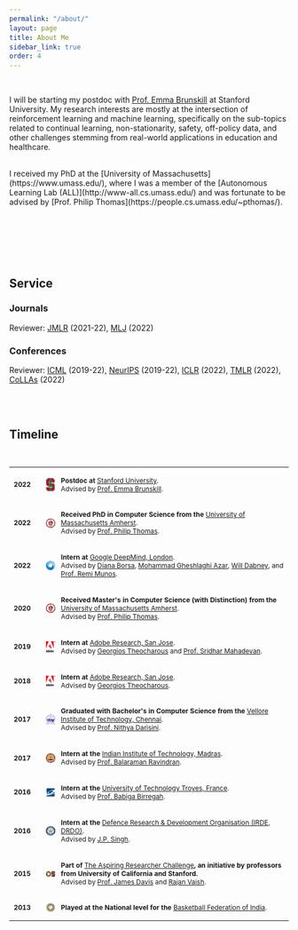 ```yaml
---
permalink: "/about/"
layout: page
title: About Me
sidebar_link: true
order: 4
---
```


<style>

table {
  margin-bottom: 1rem;
  width: 100%;
  font-size: 85%;
  border: 0px solid $border-color;
  border-collapse: collapse;
  border-spacing:0 50px; 
}

td,
th {
  padding: .25rem .5rem;
  border: 0px solid $border-color;
}

th {
  text-align: left;
}

tbody tr:nth-child(odd) td,
tbody tr:nth-child(odd) th {
  background-color: transparent;
}


</style>


<br>

I will be starting my postdoc with [Prof. Emma Brunskill](https://cs.stanford.edu/people/ebrun/) at Stanford University. My research interests are mostly at the intersection of reinforcement learning and machine learning, specifically on the sub-topics related to continual learning, non-stationarity, safety, off-policy data, and other challenges stemming from real-world applications in education and healthcare.

<br>
I received my PhD at the [University of Massachusetts](https://www.umass.edu/), where I was a member of the [Autonomous Learning Lab (ALL)](http://www-all.cs.umass.edu/) and was fortunate to be advised by [Prof. Philip Thomas](https://people.cs.umass.edu/~pthomas/).

<br><br>





<!---
<br>
I completed my B.Tech in Computer Science at [VIT University](http://chennai.vit.ac.in/) in 2017, where [Prof. Nithya Darisini](https://www.researchgate.net/scientific-contributions/2046556969_PS_Nithya_Darisini) was my mentor. I was also fortunate to spend most of my senior year at [IIT-Madras](https://www.iitm.ac.in) under the guidance of
[Prof. B. Ravindran](https://www.cse.iitm.ac.in/~ravi/). In my junior year, I had great learning experiences at the Indian [Defence Research and Development Organization(IRDE, DRDO)](https://www.drdo.gov.in/drdo/labs1/IRDE/English/indexnew.jsp?pg=homepage.jsp)
under Dr. J.P. Singh and later at the [University of Technology, Troyes, France](http://www.utt.fr/en/index.html) under [Prof. Babiga Birregah](https://scholar.google.com/citations?user=qHEWWZ8AAAAJ&hl=en).
During my sophomore days, I was introduced to machine learning research by
[Prof. James Davis](https://users.soe.ucsc.edu/~davis/) and [Rajan Vaish](http://www.rajanvaish.com) through [Aspiring Researcher Challenge](https://aspiringresearchers.soe.ucsc.edu/), a large-scale research initiative by professors from the University of California and Stanford.
Before that, I was a national level basketball player in India and used to play all day everyday.
-->

<br><br>

## Service

### Journals
Reviewer: [JMLR](https://www.jmlr.org/) (2021-22), [MLJ](https://www.springer.com/journal/10994) (2022)

### Conferences
Reviewer: [ICML](https://icml.cc/) (2019-22), [NeurIPS](https://nips.cc/) (2019-22), [ICLR](https://iclr.cc/) (2022), [TMLR](https://www.jmlr.org/tmlr/) (2022), [CoLLAs](https://lifelong-ml.cc/) (2022)  

<br><br>

## Timeline

<br>

<table width="100%" align="center" border="0" cellspacing="0" cellpadding="20">

   <tr>
    <td width="5%"  valign="middle"> <b>2022</b>
    </td>
     <td width="7%"  valign="middle">
            <img src="/images/aboutme/stanford.png" alt="stanford" style="vertical-align:middle; width: 80%; margin:0px 10px; border-radius:0%"/> 
     </td>
     <td valign="middle" width="80%">
          <p>
              <b>Postdoc at </b> <a href="https://www.cics.umass.edu/">Stanford University</a>.
              <br>
              Advised by <a href="https://cs.stanford.edu/people/ebrun/">Prof. Emma Brunskill</a>.
          </p>  
     </td>
   </tr>
  
   <tr>
    <td width="5%"  valign="middle"> <b>2022</b>
    </td>
     <td width="7%"  valign="middle">
            <img src="/images/aboutme/umass.png" alt="umass" style="vertical-align:middle; width: 80%; margin:0px 10px; border-radius:0%"/> 
     </td>
     <td valign="middle" width="80%">
          <p>
              <b>Received PhD in Computer Science from the </b> <a href="https://www.cics.umass.edu/">University of Massachusetts Amherst</a>.
              <br>
              Advised by <a href="https://people.cs.umass.edu/~pthomas/">Prof. Philip Thomas</a>.
          </p>  
     </td>
   </tr>
   <tr>
    <td width="5%"  valign="middle"> <b>2022</b>
    </td>
     <td width="7%"  valign="middle">
            <img src="/images/aboutme/dm_logo.png" alt="DM" style="vertical-align:middle; width: 80%; margin:0px 10px; border-radius:0%"/> 
     </td>
     <td valign="middle" width="80%">
          <p>
              <b>Intern at </b> <a href="https://www.deepmind.com/">Google DeepMind, London</a>.
              <br>
              Advised by <a href="https://scholar.google.co.uk/citations?user=LK_CV24AAAAJ&hl=en">Diana Borsa</a>, <a href="https://scholar.google.com/citations?user=AlTQrFcAAAAJ&hl=en">Mohammad Gheshlaghi Azar</a>, <a href="https://willdabney.com/">Will Dabney</a>, and <a href="http://researchers.lille.inria.fr/munos/">Prof. Remi Munos</a>.
          </p>  
     </td>
   </tr>

   <tr>
    <td width="5%"  valign="middle"> <b>2020</b>
    </td>
     <td width="7%"  valign="middle">
            <img src="/images/aboutme/umass.png" alt="umass" style="vertical-align:middle; width: 80%; margin:0px 10px; border-radius:0%"/> 
     </td>
     <td valign="middle" width="80%">
          <p>
              <b>Received Master's in Computer Science (with Distinction) from the </b> <a href="https://www.cics.umass.edu/">University of Massachusetts Amherst</a>.
              <br>
              Advised by <a href="https://people.cs.umass.edu/~pthomas/">Prof. Philip Thomas</a>.
          </p>  
     </td>
   </tr>

   <tr>
    <td width="5%"  valign="middle"> <b>2019</b>
    </td>
     <td width="7%"  valign="middle">
            <img src="/images/aboutme/adobe.png" alt="adobe" style="vertical-align:middle; width: 80%; margin:0px 10px; border-radius:0%"/> 
     </td>
     <td valign="middle" width="80%">
          <p>
              <b>Intern at </b> <a href="https://research.adobe.com/">Adobe Research, San Jose</a>.
              <br>
              Advised by <a href="https://research.adobe.com/person/georgios-theocharous/">Georgios Theocharous</a> and <a href="https://people.cs.umass.edu/~mahadeva/Site/About_Me.html">Prof. Sridhar Mahadevan</a>.
          </p>  
     </td>
   </tr>


   <tr>
    <td width="5%"  valign="middle"> <b>2018</b>
    </td>
     <td width="7%"  valign="middle">
            <img src="/images/aboutme/adobe.png" alt="adobe" style="vertical-align:middle; width: 80%; margin:0px 10px; border-radius:0%"/> 
     </td>
     <td valign="middle" width="80%">
          <p>
              <b>Intern at </b> <a href="https://research.adobe.com/">Adobe Research, San Jose</a>.
              <br>
              Advised by <a href="https://research.adobe.com/person/georgios-theocharous/">Georgios Theocharous</a>.
          </p>  
     </td>
   </tr>

   <tr>
    <td width="5%"  valign="middle"> <b>2017</b>
    </td>
     <td width="7%"  valign="middle">
            <img src="/images/aboutme/vit.png" alt="vit" style="vertical-align:middle; width: 80%; margin:0px 10px; border-radius:0%"/> 
     </td>
     <td valign="middle" width="80%">
          <p>
              <b>Graduated with Bachelor's in Computer Science from the </b> <a href="https://chennai.vit.ac.in/">Vellore Institute of Technology, Chennai</a>.
              <br>
              Advised by <a href="https://www.researchgate.net/scientific-contributions/2046556969_PS_Nithya_Darisini">Prof. Nithya Darisini</a>.
          </p>  
     </td>
   </tr>
   
   <tr>
    <td width="5%"  valign="middle"> <b>2017</b>
    </td>
     <td width="7%"  valign="middle">
            <img src="/images/aboutme/iitm.png" alt="iitm" style="vertical-align:middle; width: 80%; margin:0px 10px; border-radius:0%"/> 
     </td>
     <td valign="middle" width="80%">
          <p>
              <b>Intern at the </b> <a href="https://www.iitm.ac.in/">Indian Institute of Technology, Madras</a>.
              <br>
              Advised by <a href="https://www.cse.iitm.ac.in/~ravi/">Prof. Balaraman Ravindran</a>.
          </p>  
     </td>
   </tr>
   
   <tr>
    <td width="5%"  valign="middle"> <b>2016</b>
    </td>
     <td width="7%"  valign="middle">
            <img src="/images/aboutme/utt.png" alt="utt" style="vertical-align:middle; width: 80%; margin:0px 10px; border-radius:0%"/> 
     </td>
     <td valign="middle" width="80%">
          <p>
              <b>Intern at the </b> <a href="http://www.utt.fr/en/index.html">University of Technology Troyes, France</a>.
              <br>
              Advised by <a href="https://scholar.google.com/citations?user=qHEWWZ8AAAAJ&hl=en">Prof. Babiga Birregah</a>.
          </p>  
     </td>
   </tr>
   
   <tr>
    <td width="5%"  valign="middle"> <b>2016</b>
    </td>
     <td width="7%"  valign="middle">
            <img src="/images/aboutme/drdo.png" alt="drdo" style="vertical-align:middle; width: 80%; margin:0px 10px; border-radius:0%"/> 
     </td>
     <td valign="middle" width="80%">
          <p>
              <b>Intern at the </b> <a href="https://www.drdo.gov.in/drdo/labs1/IRDE/English/indexnew.jsp?pg=homepage.jsp">Defence Research & Development Organisation (IRDE, DRDO)</a>.
              <br>
              Advised by <a href=""> J.P. Singh</a>.
          </p>  
     </td>
   </tr>

  
   
   <tr>
    <td width="5%"  valign="middle"> <b>2015</b>
    </td>
     <td width="7%"  valign="middle">
            <img src="/images/aboutme/are.png" alt="are" style="vertical-align:middle; width: 80%; margin:0px 10px; border-radius:0%"/> 
     </td>
     <td valign="middle" width="80%">
          <p>
              <b>Part of </b> <a href="https://aspiringresearchers.soe.ucsc.edu/">The Aspiring Researcher Challenge</a><b>, an initiative by professors from University of California and Stanford.</b>
              <br>
              Advised by <a href="https://users.soe.ucsc.edu/~davis/"> Prof. James Davis</a> and <a href="http://www.rajanvaish.com/">  Rajan Vaish</a>.
          </p>  
     </td>
   </tr>
   
   <tr>
    <td width="5%"  valign="middle"> <b>2013</b>
    </td>
     <td width="7%"  valign="middle">
            <img src="/images/aboutme/bfi.png" alt="bfi" style="vertical-align:middle; width: 80%; margin:0px 10px; border-radius:0%"/> 
     </td>
     <td valign="middle" width="80%">
          <p>
              <b>Played at the National level for the </b> <a href="https://www.basketballfederationindia.org/">Basketball Federation of India</a>.
          </p>  
     </td>
   </tr>
   
      
   
</table>

<br>

